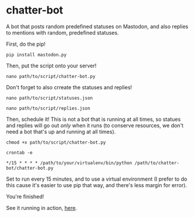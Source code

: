 # chatter-bot
A bot that posts random predefined statuses on Mastodon, and also replies to mentions with random, predefined statuses.

First, do the pip!

```
pip install mastodon.py
```

Then, put the script onto your server!

```
nano path/to/script/chatter-bot.py
```

Don't forget to also crreate the statuses and replies!

```
nano path/to/script/statuses.json
```

```
nano path/to/script/replies.json
```

Then, schedule it! This is not a bot that is running at all times, so statues and replies will go out *only* when it runs (to conserve resources, we don't need a bot that's up and running at all times).

```
chmod +x path/to/script/chatter-bot.py
```

```
crontab -e
```

```
*/15 * * * * /path/to/your/virtualenv/bin/python /path/to/chatter-bot/chatter-bot.py
```

Set to run every 15 minutes, and to use a virtual environment (I prefer to do this cause it's easier to use pip that way, and there's less margin for error).

You're finished!

See it running in action, [here](https://mkultra.monster/@net_run).
